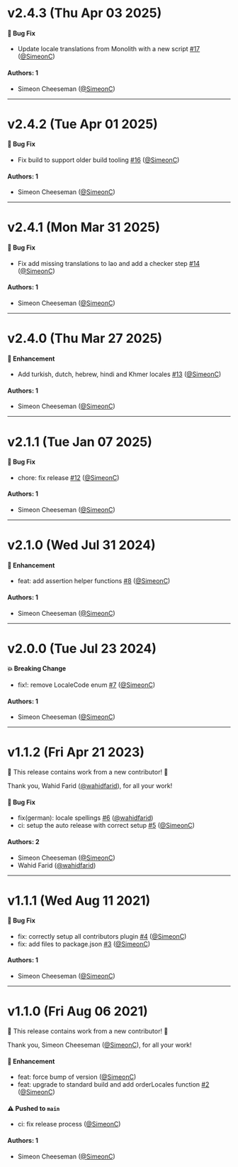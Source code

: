 # v2.4.3 (Thu Apr 03 2025)

#### 🐛 Bug Fix

- Update locale translations from Monolith with a new script [#17](https://github.com/tablecheck/locales/pull/17) ([@SimeonC](https://github.com/SimeonC))

#### Authors: 1

- Simeon Cheeseman ([@SimeonC](https://github.com/SimeonC))

---

# v2.4.2 (Tue Apr 01 2025)

#### 🐛 Bug Fix

- Fix build to support older build tooling [#16](https://github.com/tablecheck/locales/pull/16) ([@SimeonC](https://github.com/SimeonC))

#### Authors: 1

- Simeon Cheeseman ([@SimeonC](https://github.com/SimeonC))

---

# v2.4.1 (Mon Mar 31 2025)

#### 🐛 Bug Fix

- Fix add missing translations to lao and add a checker step [#14](https://github.com/tablecheck/locales/pull/14) ([@SimeonC](https://github.com/SimeonC))

#### Authors: 1

- Simeon Cheeseman ([@SimeonC](https://github.com/SimeonC))

---

# v2.4.0 (Thu Mar 27 2025)

#### 🚀 Enhancement

- Add turkish, dutch, hebrew, hindi and Khmer locales [#13](https://github.com/tablecheck/locales/pull/13) ([@SimeonC](https://github.com/SimeonC))

#### Authors: 1

- Simeon Cheeseman ([@SimeonC](https://github.com/SimeonC))

---

# v2.1.1 (Tue Jan 07 2025)

#### 🐛 Bug Fix

- chore: fix release [#12](https://github.com/tablecheck/locales/pull/12) ([@SimeonC](https://github.com/SimeonC))

#### Authors: 1

- Simeon Cheeseman ([@SimeonC](https://github.com/SimeonC))

---

# v2.1.0 (Wed Jul 31 2024)

#### 🚀 Enhancement

- feat: add assertion helper functions [#8](https://github.com/tablecheck/locales/pull/8) ([@SimeonC](https://github.com/SimeonC))

#### Authors: 1

- Simeon Cheeseman ([@SimeonC](https://github.com/SimeonC))

---

# v2.0.0 (Tue Jul 23 2024)

#### 💥 Breaking Change

- fix!: remove LocaleCode enum [#7](https://github.com/tablecheck/locales/pull/7) ([@SimeonC](https://github.com/SimeonC))

#### Authors: 1

- Simeon Cheeseman ([@SimeonC](https://github.com/SimeonC))

---

# v1.1.2 (Fri Apr 21 2023)

:tada: This release contains work from a new contributor! :tada:

Thank you, Wahid Farid ([@wahidfarid](https://github.com/wahidfarid)), for all your work!

#### 🐛 Bug Fix

- fix(german): locale spellings [#6](https://github.com/tablecheck/locales/pull/6) ([@wahidfarid](https://github.com/wahidfarid))
- ci: setup the auto release with correct setup [#5](https://github.com/tablecheck/locales/pull/5) ([@SimeonC](https://github.com/SimeonC))

#### Authors: 2

- Simeon Cheeseman ([@SimeonC](https://github.com/SimeonC))
- Wahid Farid ([@wahidfarid](https://github.com/wahidfarid))

---

# v1.1.1 (Wed Aug 11 2021)

#### 🐛 Bug Fix

- fix: correctly setup all contributors plugin [#4](https://github.com/tablecheck/locales/pull/4) ([@SimeonC](https://github.com/SimeonC))
- fix: add files to package.json [#3](https://github.com/tablecheck/locales/pull/3) ([@SimeonC](https://github.com/SimeonC))

#### Authors: 1

- Simeon Cheeseman ([@SimeonC](https://github.com/SimeonC))

---

# v1.1.0 (Fri Aug 06 2021)

:tada: This release contains work from a new contributor! :tada:

Thank you, Simeon Cheeseman ([@SimeonC](https://github.com/SimeonC)), for all your work!

#### 🚀 Enhancement

- feat: force bump of version ([@SimeonC](https://github.com/SimeonC))
- feat: upgrade to standard build and add orderLocales function [#2](https://github.com/tablecheck/locales/pull/2) ([@SimeonC](https://github.com/SimeonC))

#### ⚠️ Pushed to `main`

- ci: fix release process ([@SimeonC](https://github.com/SimeonC))

#### Authors: 1

- Simeon Cheeseman ([@SimeonC](https://github.com/SimeonC))
